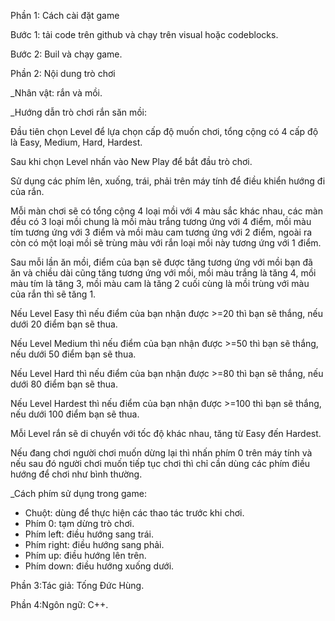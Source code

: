 Phần 1: Cách cài đặt game

Bước 1: tải code trên github và chạy trên visual hoặc codeblocks.

Bước 2: Buil và chạy game.

Phần 2: Nội dung trò chơi

_Nhân vật: rắn và mồi.

_Hướng dẫn trò chơi rắn săn mồi:

Đầu tiên chọn Level để lựa chọn cấp độ muốn chơi, tổng cộng có 4 cấp độ là Easy, Medium, Hard, Hardest.

Sau khi chọn Level nhấn vào New Play để bắt đầu trò chơi.

Sử dụng các phím lên, xuống, trái, phải trên máy tính để điều khiển hướng đi của rắn.

Mỗi màn chơi sẽ có tổng cộng 4 loại mồi với 4 màu sắc khác nhau, các màn đều có 3 loại mồi chung là mồi màu trắng tương ứng với 4 điểm, mồi màu tím tương ứng với 3 điểm và mồi màu cam tương ứng với 2 điểm, ngoài ra còn có một loại mồi sẽ trùng màu với rắn loại mồi này tương ứng với 1 điểm.

Sau mỗi lần ăn mồi, điểm của bạn sẽ được tăng tương ứng với mồi bạn đã ăn và chiều dài cũng tăng tương ứng với mồi, mồi màu trắng là tăng 4, mồi màu tím là tăng 3, mồi màu cam là tăng 2 cuối cùng là mồi trùng với màu của rắn thì sẽ tăng 1.

Nếu Level Easy thì nếu điểm của bạn nhận được >=20 thì bạn sẽ thắng, nếu dưới 20 điểm bạn sẽ thua.

Nếu Level Medium thì nếu điểm của bạn nhận được >=50 thì bạn sẽ thắng, nếu dưới 50 điểm bạn sẽ thua.

Nếu Level Hard thì nếu điểm của bạn nhận được >=80 thì bạn sẽ thắng, nếu dưới 80 điểm bạn sẽ thua.

Nếu Level Hardest thì nếu điểm của bạn nhận được >=100 thì bạn sẽ thắng, nếu dưới 100 điểm bạn sẽ thua.

Mỗi Level rắn sẽ di chuyển với tốc độ khác nhau, tăng từ Easy đến Hardest.

Nếu đang chơi người chơi muốn dừng lại thì nhấn phím 0 trên máy tính và nếu sau đó người chơi muốn tiếp tục chơi thì chỉ cần dùng các phím điều hướng để chơi như bình thường.

_Cách phím sử dụng trong game:
+ Chuột: dùng để thực hiện các thao tác trước khi chơi.
+ Phím 0: tạm dừng trò chơi.
+ Phím left: điều hướng sang trái.
+ Phím right: điều hướng sang phải.
+ Phím up: điều hướng lên trên.
+ Phím down: điều hướng xuống dưới.

Phần 3:Tác giả: Tống Đức Hùng.

Phần 4:Ngôn ngữ: C++.

